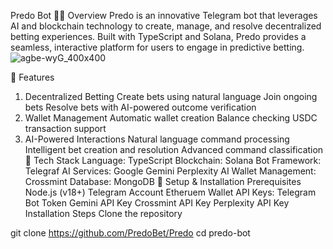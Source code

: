 Predo Bot 🎲🤖
Overview
Predo is an innovative Telegram bot that leverages AI and blockchain technology to create, manage, and resolve decentralized betting experiences. Built with TypeScript and Solana, Predo provides a seamless, interactive platform for users to engage in predictive betting.
![agbe-wyG_400x400](https://github.com/user-attachments/assets/8d1bcc91-fcb3-4ea3-9562-f999721cd5ce)

🌟 Features
1. Decentralized Betting
Create bets using natural language
Join ongoing bets
Resolve bets with AI-powered outcome verification
2. Wallet Management
Automatic wallet creation
Balance checking
USDC transaction support
3. AI-Powered Interactions
Natural language command processing
Intelligent bet creation and resolution
Advanced command classification
🚀 Tech Stack
Language: TypeScript
Blockchain: Solana
Bot Framework: Telegraf
AI Services:
Google Gemini
Perplexity AI
Wallet Management: Crossmint
Database: MongoDB
🔧 Setup & Installation
Prerequisites
Node.js (v18+)
Telegram Account
Etheruem Wallet
API Keys:
Telegram Bot Token
Gemini API Key
Crossmint API Key
Perplexity API Key
Installation Steps
Clone the repository

git clone https://github.com/PredoBet/Predo
cd predo-bot

